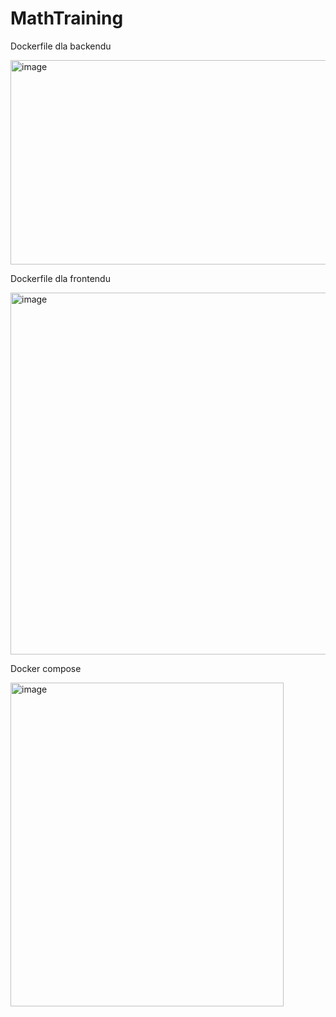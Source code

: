 # MathTraining

Dockerfile dla backendu

<img width="623" height="327" alt="image" src="https://github.com/user-attachments/assets/f70de492-bb1b-4d78-b88c-f9a09219d798" />

Dockerfile dla frontendu

<img width="648" height="579" alt="image" src="https://github.com/user-attachments/assets/252e92d6-6d5f-4460-8890-65fa473a94e3" />

Docker compose

<img width="437" height="518" alt="image" src="https://github.com/user-attachments/assets/b034def4-719c-4156-af9d-da8b4ba6ddc3" />
